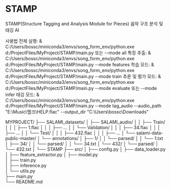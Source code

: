 # STAMP
STAMP(Structure Tagging and Analysis Module for Pieces) 음악 구조 분석 및 태깅 AI

사용법
전체 실행:
& C:/Users/bossc/miniconda3/envs/song_form_env/python.exe d:/ProjectFiles/MyProject/STAMP/main.py 또는 --mode all
특징 추출:
& C:/Users/bossc/miniconda3/envs/song_form_env/python.exe d:/ProjectFiles/MyProject/STAMP/main.py --mode features
학습 모드:
& C:/Users/bossc/miniconda3/envs/song_form_env/python.exe d:/ProjectFiles/MyProject/STAMP/main.py --mode train
추론 및 평가 모드:
& C:/Users/bossc/miniconda3/envs/song_form_env/python.exe d:/ProjectFiles/MyProject/STAMP/main.py --mode evaluate 또는 --mode infer
태깅 모드:
& C:/Users/bossc/miniconda3/envs/song_form_env/python.exe d:/ProjectFiles/MyProject/STAMP/main.py --mode tag_audio --audio_path "E:\Music\헬크\HELP.flac" --output_dir "C:\Users\bossc\Downloads"

MYPROJECT/
├── SALAMI_datasets/
│   ├── SALAMI_audio/
│   │   ├── Train/
│   │   │   ├── 1.flac
│   │   │   ├── ...
│   │   └── Validation/
│   │   │   ├── 34.flac
│   │   │   ├── ...
│   │   └── Test/
│   │   │   ├── 432.flac
│   │   │   ├── ...
│   └── salami-data-public-master/
│       └── annotations/
│           ├── 1/
│           │   └── parsed/
│           │       └── 1.txt
│           ├── 34/
│           │   └── parsed/
│           │       └── 34.txt
│           └── 432/
│               └── parsed/
│                   └── 432.txt
│
└── STAMP
    ├── src/
    │   ├── config.py
    │   ├── data_loader.py       
    │   ├── feature_extractor.py 
    │   ├── model.py             
    │   ├── train.py             
    │   ├── inference.py         
    │   └── utils.py             
    ├── main.py                  
    └── README.md